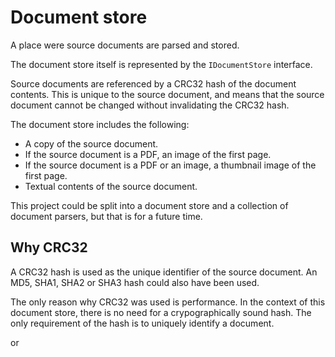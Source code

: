 # Document store

A place were source documents are parsed and stored.

The document store itself is represented by the `IDocumentStore` interface.

Source documents are referenced by a CRC32 hash of the document contents.  This is unique 
to the source document, and means that the source document cannot be changed without 
invalidating the CRC32 hash.

The document store includes the following:
* A copy of the source document.
* If the source document is a PDF, an image of the first page.
* If the source document is a PDF or an image, a thumbnail image of the first page.
* Textual contents of the source document.

This project could be split into a document store and a collection of 
document parsers, but that is for a future time.

Why CRC32
---------

A CRC32 hash is used as the unique identifier of the source document.  An MD5, SHA1, 
SHA2 or SHA3 hash could also have been used.

The only reason why CRC32 was used is performance.  In the context of this document 
store, there is no need for a crypographically sound hash.  The only requirement of 
the hash is to uniquely identify a document.  

or 
